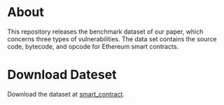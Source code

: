 # About

This repository releases the benchmark dataset of our paper, which concerns three types of vulnerabilities. The data set contains the source code, bytecode, and opcode for Ethereum smart contracts.
# Download Dateset

Download the dataset at [smart_contract](https://pan.baidu.com/s/1uBRb_qURBCmxfnPSPfyX2A?pwd=zo8w).

